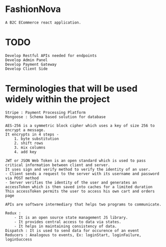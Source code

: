 # FashionNova
	A B2C ECommerce react application.

# TODO
	Develop Restful APIs needed for endpoints 
	Develop Admin Panel
	Develop Payment Gateway
	Develop Client Side

# Terminologies that will be used widely within the project
	Stripe : Payment Processing Platform
	Mongoose : Schema based solution for database

	AES-256 is a symmetric block cipher which uses a key of size 256 to encrypt a message. 
	It encrypts in 4 steps -
		1. byte substitution
		2. shift rows
		3. mix columns
		4. add key

	JWT or JSON Web Token is an open standard which is used to pass critical information between client and server.
	It uses sign and verify method to verify the identity of an user.
	- Client sends a request to the server with its username and password via POST method
	- Server verifies the identity of the user and generates an accessToken which is then saved into caches for a limited duration
	This accessToken permits the user to access his own cart and orders page

	APIs are software intermediary that helps two programs to communicate.

	Redux :
		- It is an open source state management JS library. 
		- It provides central access to data via states.
		- It helps in maintaining consistency of data.
	Dispatch : It is used to send data for occurence of an event
	Reducers : Analogous to events, Ex: loginStart, loginFailure, loginSuccess